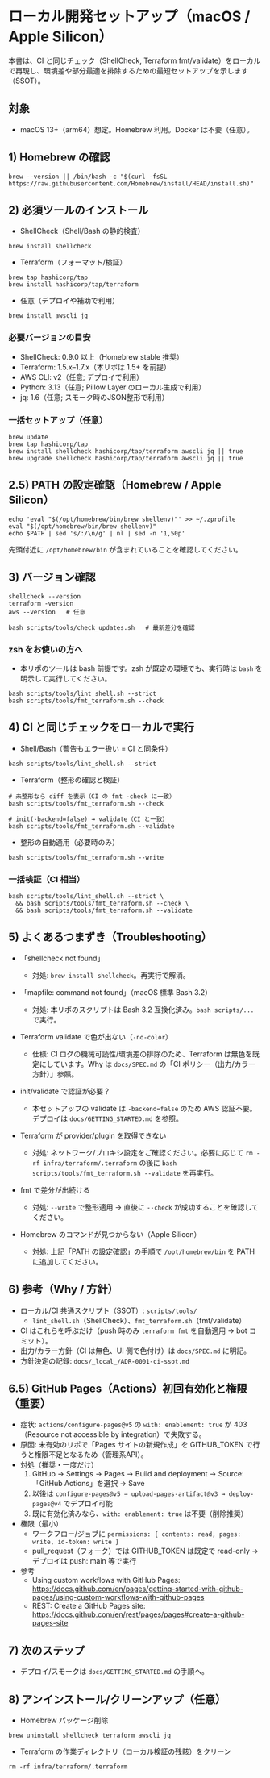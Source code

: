 # ローカル開発セットアップ（macOS / Apple Silicon）

本書は、CI と同じチェック（ShellCheck, Terraform fmt/validate）をローカルで再現し、環境差や部分最適を排除するための最短セットアップを示します（SSOT）。

## 対象
- macOS 13+（arm64）想定。Homebrew 利用。Docker は不要（任意）。

## 1) Homebrew の確認
```
brew --version || /bin/bash -c "$(curl -fsSL https://raw.githubusercontent.com/Homebrew/install/HEAD/install.sh)"
```

## 2) 必須ツールのインストール
- ShellCheck（Shell/Bash の静的検査）
```
brew install shellcheck
```
- Terraform（フォーマット/検証）
```
brew tap hashicorp/tap
brew install hashicorp/tap/terraform
```
- 任意（デプロイや補助で利用）
```
brew install awscli jq
```

### 必要バージョンの目安
- ShellCheck: 0.9.0 以上（Homebrew stable 推奨）
- Terraform: 1.5.x–1.7.x（本リポは 1.5+ を前提）
- AWS CLI: v2（任意; デプロイで利用）
- Python: 3.13（任意; Pillow Layer のローカル生成で利用）
- jq: 1.6（任意; スモーク時のJSON整形で利用）

### 一括セットアップ（任意）
```
brew update
brew tap hashicorp/tap
brew install shellcheck hashicorp/tap/terraform awscli jq || true
brew upgrade shellcheck hashicorp/tap/terraform awscli jq || true
```

## 2.5) PATH の設定確認（Homebrew / Apple Silicon）
```
echo 'eval "$(/opt/homebrew/bin/brew shellenv)"' >> ~/.zprofile
eval "$(/opt/homebrew/bin/brew shellenv)"
echo $PATH | sed 's/:/\n/g' | nl | sed -n '1,50p'
```
先頭付近に `/opt/homebrew/bin` が含まれていることを確認してください。

## 3) バージョン確認
```
shellcheck --version
terraform -version
aws --version   # 任意
```
```
bash scripts/tools/check_updates.sh   # 最新差分を確認
```

### zsh をお使いの方へ
- 本リポのツールは bash 前提です。zsh が既定の環境でも、実行時は `bash` を明示して実行してください。
```
bash scripts/tools/lint_shell.sh --strict
bash scripts/tools/fmt_terraform.sh --check
```

## 4) CI と同じチェックをローカルで実行
- Shell/Bash（警告もエラー扱い = CI と同条件）
```
bash scripts/tools/lint_shell.sh --strict
```
- Terraform（整形の確認と検証）
```
# 未整形なら diff を表示（CI の fmt -check に一致）
bash scripts/tools/fmt_terraform.sh --check

# init(-backend=false) → validate（CI と一致）
bash scripts/tools/fmt_terraform.sh --validate
```
- 整形の自動適用（必要時のみ）
```
bash scripts/tools/fmt_terraform.sh --write
```

### 一括検証（CI 相当）
```
bash scripts/tools/lint_shell.sh --strict \
  && bash scripts/tools/fmt_terraform.sh --check \
  && bash scripts/tools/fmt_terraform.sh --validate
```

## 5) よくあるつまずき（Troubleshooting）
- 「shellcheck not found」
  - 対処: `brew install shellcheck`。再実行で解消。
- 「mapfile: command not found」（macOS 標準 Bash 3.2）
  - 対処: 本リポのスクリプトは Bash 3.2 互換化済み。`bash scripts/...` で実行。
- Terraform validate で色が出ない（`-no-color`）
  - 仕様: CI ログの機械可読性/環境差の排除のため、Terraform は無色を既定にしています。Why は `docs/SPEC.md` の「CI ポリシー（出力/カラー方針）」参照。
- init/validate で認証が必要？
  - 本セットアップの validate は `-backend=false` のため AWS 認証不要。デプロイは `docs/GETTING_STARTED.md` を参照。

- Terraform が provider/plugin を取得できない
  - 対処: ネットワーク/プロキシ設定をご確認ください。必要に応じて `rm -rf infra/terraform/.terraform` の後に `bash scripts/tools/fmt_terraform.sh --validate` を再実行。
- fmt で差分が出続ける
  - 対処: `--write` で整形適用 → 直後に `--check` が成功することを確認してください。
- Homebrew のコマンドが見つからない（Apple Silicon）
  - 対処: 上記「PATH の設定確認」の手順で `/opt/homebrew/bin` を PATH に追加してください。

## 6) 参考（Why / 方針）
- ローカル/CI 共通スクリプト（SSOT）: `scripts/tools/`
  - `lint_shell.sh`（ShellCheck）、`fmt_terraform.sh`（fmt/validate）
- CI はこれらを呼ぶだけ（push 時のみ `terraform fmt` を自動適用 → bot コミット）。
- 出力/カラー方針（CI は無色、UI 側で色付け）は `docs/SPEC.md` に明記。
- 方針決定の記録: `docs/_local_/ADR-0001-ci-ssot.md`

## 6.5) GitHub Pages（Actions）初回有効化と権限（重要）
- 症状: `actions/configure-pages@v5` の `with: enablement: true` が 403（Resource not accessible by integration）で失敗する。
- 原因: 未有効のリポで「Pages サイトの新規作成」を GITHUB_TOKEN で行うと権限不足となるため（管理系API）。
- 対処（推奨・一度だけ）
  1) GitHub → Settings → Pages → Build and deployment → Source: 「GitHub Actions」を選択 → Save
  2) 以後は `configure-pages@v5 → upload-pages-artifact@v3 → deploy-pages@v4` でデプロイ可能
  3) 既に有効化済みなら、`with: enablement: true` は不要（削除推奨）
- 権限（最小）
  - ワークフロー/ジョブに `permissions: { contents: read, pages: write, id-token: write }`
  - pull_request（フォーク）では GITHUB_TOKEN は既定で read-only → デプロイは push: main 等で実行
- 参考
  - Using custom workflows with GitHub Pages: https://docs.github.com/en/pages/getting-started-with-github-pages/using-custom-workflows-with-github-pages
  - REST: Create a GitHub Pages site: https://docs.github.com/en/rest/pages/pages#create-a-github-pages-site

## 7) 次のステップ
- デプロイ/スモークは `docs/GETTING_STARTED.md` の手順へ。

## 8) アンインストール/クリーンアップ（任意）
- Homebrew パッケージ削除
```
brew uninstall shellcheck terraform awscli jq
```
- Terraform の作業ディレクトリ（ローカル検証の残骸）をクリーン
```
rm -rf infra/terraform/.terraform
```
